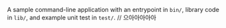 A sample command-line application with an entrypoint in `bin/`, library code
in `lib/`, and example unit test in `test/`.
// 으아아아아아
